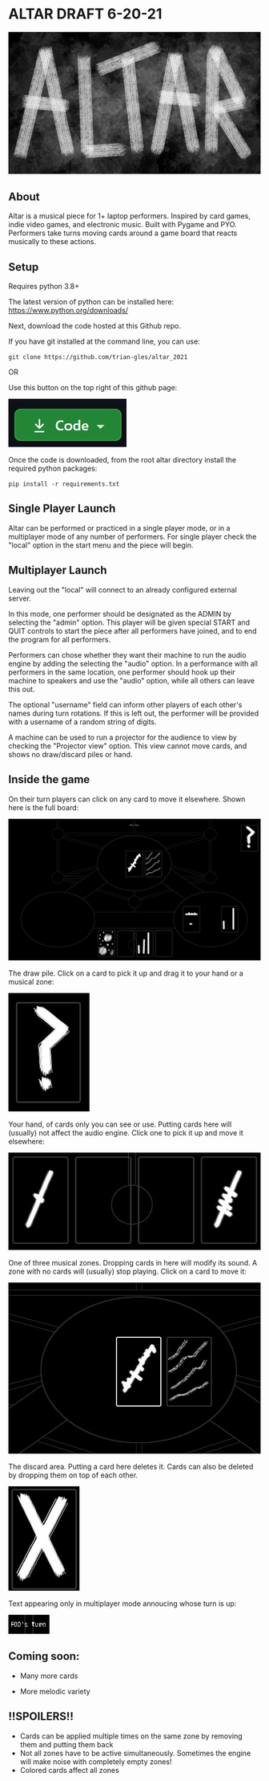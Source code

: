 # ALTAR DRAFT 6-20-21
![Image](resources/ALTAR%20new%20logo.jpg)
## About
Altar is a musical piece for 1+ laptop performers.
Inspired by card games, indie video games, and electronic music.  Built with Pygame and PYO.
Performers take turns moving cards around a game board that reacts musically to these actions. 
## Setup

Requires python 3.8+

The latest version of python can be installed here:
https://www.python.org/downloads/


Next, download the code hosted at this Github repo.

If you have git installed at the command line, you can use:

```
git clone https://github.com/trian-gles/altar_2021
```
OR

Use this button on the top right of this github page:

![Image](resources/code_download.jpg)

Once the code is downloaded, from the root altar directory install the required python packages:

```
pip install -r requirements.txt
```

## Single Player Launch
Altar can be performed or practiced in a single player mode, or in a multiplayer mode of any number of performers.
For single player check the "local" option in the start menu and the piece will begin.

## Multiplayer Launch

Leaving out the "local" will connect to an already configured external server.

In this mode, one performer should be designated as the ADMIN by selecting the "admin" option.  This player will be
given special START and QUIT controls to start the piece after all performers have joined, and to end the program for all
performers.

Performers can chose whether they want their machine to run the audio engine by adding the
selecting the "audio" option.
In a performance with all performers in the same location, one performer should hook up their machine to speakers and 
use the "audio" option, while all others can leave this out.

The optional "username" field can inform other players of each other's names during turn rotations.
If this is left out, the performer will be provided with a username of a random string of digits.

A machine can be used to run a projector for the audience to view by checking the "Projector view" option.
This view cannot move cards, and shows no draw/discard piles or hand.

## Inside the game
On their turn players can click on any card to move it elsewhere.
Shown here is the full board:

![Image](resources/full_board.jpg)

The draw pile. Click on a card to pick it up and drag it to your hand or a musical zone:

![Image](resources/draw_pile.jpg)

Your hand, of cards only you can see or use.  Putting cards here will (usually) not affect the audio engine.
Click one to pick it up and move it elsewhere: 

![Image](resources/hand.jpg)

One of three musical zones.  Dropping cards in here will modify its sound.  A zone with no cards will (usually) stop 
playing.  Click on a card to move it:

![Image](resources/zone.jpg)


The discard area.  Putting a card here deletes it.  Cards can also be deleted by dropping them on top of each other.

![Image](resources/discard.jpg)

Text appearing only in multiplayer mode annoucing whose turn is up:

![Image](resources/debug_txt.jpg)

## Coming soon:
- Many more cards

- More melodic variety

## !!SPOILERS!!

- Cards can be applied multiple times on the same zone by removing them and putting them back
- Not all zones have to be active simultaneously.  Sometimes the engine will make noise with completely empty zones!
- Colored cards affect all zones